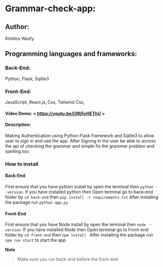 # Grammar-check-app:

## Author:
Kirellos Wasfy

## Programming languages and frameworks:
### Back-End:
Python,
Flask,
Sqlite3
### Front-End:
JavaScript,
React.js,
Css,
Tailwind Css,

#### Video Demo:  < https://youtu.be/j3Rj5yHEThU >

#### Description:
Making Authentication using Python Flask framework and Sqlite3 to allow user to sign in and use the app.
After Signing in the user be able to access the api of checking the grammar and simple fix the grammar problem and spelling too.

### How to install
#### Back-End
First ensure that you have python install by open the terminal then ``` python --version ```.
If you have installed python then
Open terminal go to back-end folder by 
``` cd back-end ```
then ``` pip install -r requirements.txt ```
After installing the package run ``` python app.py ```
#### Front-End
First ensure that you have Node install by open the terminal then ``` node --version ```.
If you have installed Node then
Open terminal go to Front-end folder by 
``` cd front-end ```
then ``` npm install  ```
After installing the package run ``` npm run start ```
to start the app 

**Note**
> Make sure you run back-end before the front-end







